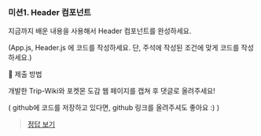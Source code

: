 ### 미션1. Header 컴포넌트

지금까지 배운 내용을 사용해서 Header 컴포넌트를 완성하세요.

(App.js, Header.js 에 코드를 작성하세요. 단, 주석에 작성된 조건에 맞게 코드를 작성하세요.)

🎯 제출 방법

개발한 Trip-Wiki와 포켓몬 도감 웹 페이지를 캡쳐 후 댓글로 올려주세요!

( github에 코드를 저장하고 있다면, github 링크를 올려주셔도 좋아요 :) )

> [정답 보기](https://github.com/hbin12212/one-bite2/tree/main/day13/answer)
